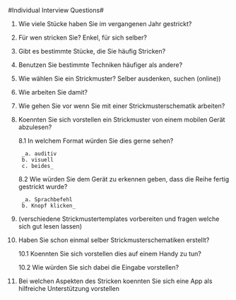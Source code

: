 #Individual Interview Questions#

1. Wie viele Stücke haben Sie im vergangenen Jahr gestrickt?

    

2. Für wen stricken Sie? Enkel, für sich selber?

    

3. Gibt es bestimmte Stücke, die Sie häufig Stricken?

    

4. Benutzen Sie bestimmte Techniken häufiger als andere?

    

5. Wie wählen Sie ein Strickmuster? Selber ausdenken, suchen (online))

    

6. Wie arbeiten Sie damit?

    

7. Wie gehen Sie vor wenn Sie mit einer Strickmusterschematik arbeiten?

    

8. Koennten Sie sich vorstellen ein Strickmuster von einem mobilen Gerät abzulesen?

    

    8.1 In welchem Format würden Sie dies gerne sehen? 
    
        _a. auditiv
        b. visuell
        c. beides_


    
    8.2 Wie würden Sie dem Gerät zu erkennen geben, dass die Reihe fertig gestrickt wurde?

        _a. Sprachbefehl 
        b. Knopf klicken_ 



9. (verschiedene Strickmustertemplates vorbereiten und fragen welche sich gut lesen lassen)

    

10. Haben Sie schon einmal selber Strickmusterschematiken erstellt?
    
    

    10.1 Koennten Sie sich vorstellen dies auf einem Handy zu tun?
    


    10.2 Wie würden Sie sich dabei die Eingabe vorstellen?
    


11. Bei welchen Aspekten des Stricken koennten Sie sich eine App als hilfreiche Unterstützung vorstellen 
    
    

